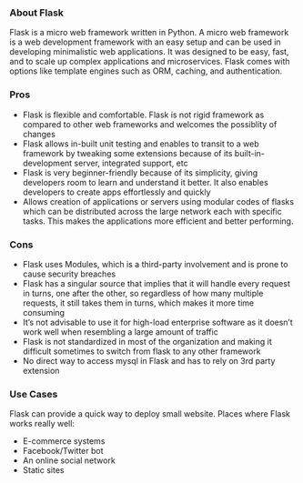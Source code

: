 ### About Flask

Flask is a micro web framework written in Python. A micro web framework is a web development framework with an easy setup and can be used in developing minimalistic web applications. It was designed to be easy, fast, and to scale up complex applications and microservices. Flask comes with options like template engines such as ORM, caching, and authentication.

### Pros

- Flask is flexible and comfortable. Flask is not rigid framework as compared to other web frameworks and welcomes the possiblity of changes
- Flask allows in-built unit testing and enables to transit to a web framework by tweaking some extensions because of its built-in-development server, integrated support, etc
- Flask is very beginner-friendly because of its simplicity, giving developers room to learn and understand it better. It also enables developers to create apps effortlessly and quickly
- Allows creation of applications or servers using modular codes of flasks which can be distributed across the large network each with specific tasks. This makes the applications more efficient and better performing.

### Cons

- Flask uses Modules, which is a third-party involvement and is prone to cause security breaches
- Flask has a singular source that implies that it will handle every request in turns, one after the other, so regardless of how many multiple requests, it still takes them in turns, which makes it more time consuming
- It’s not advisable to use it for high-load enterprise software as it doesn’t work well when resembling a large amount of traffic
- Flask is not standardized in most of the organization and making it difficult sometimes to switch from flask to any other framework
- No direct way to access mysql in Flask and has to rely on 3rd party extension

### Use Cases

Flask can provide a quick way to deploy small website. Places where Flask works really well:

- E-commerce systems
- Facebook/Twitter bot
- An online social network
- Static sites
